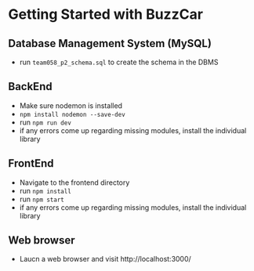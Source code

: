 # Getting Started with BuzzCar

## Database Management System (MySQL)
- run `team058_p2_schema.sql` to create the schema in the DBMS

## BackEnd
- Make sure nodemon is installed
- `npm install nodemon --save-dev`
- run `npm run dev`
- if any errors come up regarding missing modules, install the individual library

## FrontEnd
- Navigate to the frontend directory
- run `npm install`
- run `npm start`
- if any errors come up regarding missing modules, install the individual library

## Web browser
- Laucn a web browser and visit http://localhost:3000/


